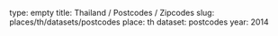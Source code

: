 type: empty
title: Thailand / Postcodes / Zipcodes
slug: places/th/datasets/postcodes
place: th
dataset: postcodes
year: 2014
